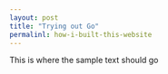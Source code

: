 ```yaml
---
layout: post
title: "Trying out Go"
permalinl: how-i-built-this-website
---
```


This is where the sample text should go

